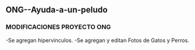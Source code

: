 ## ONG--Ayuda-a-un-peludo

### MODIFICACIONES PROYECTO ONG
-Se agregan hipervinculos.
-Se agregan y editan Fotos de Gatos y Perros.

